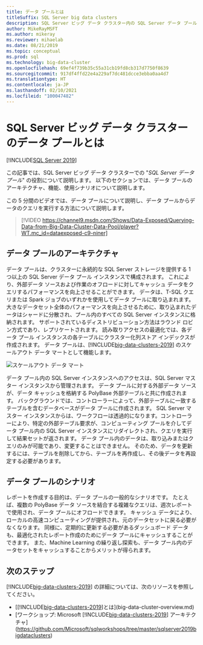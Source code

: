 ```yaml
---
title: データ プールとは
titleSuffix: SQL Server big data clusters
description: SQL Server ビッグ データ クラスター内の SQL Server データ プールの役割、および SQL データ プールのアーキテクチャと機能について説明します。
author: MikeRayMSFT
ms.author: mikeray
ms.reviewer: mihaelab
ms.date: 08/21/2019
ms.topic: conceptual
ms.prod: sql
ms.technology: big-data-cluster
ms.openlocfilehash: 69ef4f739b35c55a31cb19fd8cb317d7750f8639
ms.sourcegitcommit: 917df4ffd22e4a229af7dc481dcce3ebba0aa4d7
ms.translationtype: HT
ms.contentlocale: ja-JP
ms.lasthandoff: 02/10/2021
ms.locfileid: "100047482"
---
```

# <a name="what-are-data-pools-in-a-sql-server-big-data-cluster"></a>SQL Server ビッグ データ クラスターのデータ プールとは

[!INCLUDE[SQL Server 2019](../includes/applies-to-version/sqlserver2019.md)]

この記事では、SQL Server ビッグ データ クラスターでの "*SQL Server データ プール*" の役割について説明します。 以下のセクションでは、データ プールのアーキテクチャ、機能、使用シナリオについて説明します。

この 5 分間のビデオでは、データ プールについて説明し、データ プールからデータのクエリを実行する方法について説明します。

> [!VIDEO https://channel9.msdn.com/Shows/Data-Exposed/Querying-Data-from-Big-Data-Cluster-Data-Pool/player?WT.mc_id=dataexposed-c9-niner]

## <a name="data-pool-architecture"></a>データ プールのアーキテクチャ

データ プールは、クラスターに永続的な SQL Server ストレージを提供する 1 つ以上の SQL Server データ プール インスタンスで構成されます。 これにより、外部データ ソースおよび作業のオフロードに対してキャッシュ データをクエリするパフォーマンスを向上させることができます。 データは、T-SQL クエリまたは Spark ジョブのいずれかを使用してデータ プールに取り込まれます。 大きなデータセット全体のパフォーマンスを向上させるために、取り込まれたデータはシャードに分散され、プール内のすべての SQL Server インスタンスに格納されます。 サポートされているディストリビューション方法はラウンド ロビン方式であり、レプリケートされます。 読み取りアクセスの最適化では、各データ プール インスタンスの各テーブルにクラスター化列ストア インデックスが作成されます。 データ プールは、[!INCLUDE[big-data-clusters-2019](../includes/ssbigdataclusters-ss-nover.md)] のスケールアウト データ マートとして機能します。

![スケールアウト データ マート](media/concept-data-pool/data-virtualization-improvements.png)

データ プール内の SQL Server インスタンスへのアクセスは、SQL Server マスター インスタンスから管理されます。 データ プールに対する外部データ ソースが、データ キャッシュを格納する PolyBase 外部テーブルと共に作成されます。 バックグラウンドでは、コントローラーによって、外部テーブルに一致するテーブルを含むデータベースがデータ プールに作成されます。 SQL Server マスター インスタンスからは、ワークフローは透過的になります。コントローラーにより、特定の外部テーブル要求が、コンピューティング プールを介してデータ プール内の SQL Server インスタンスにリダイレクトされ、クエリを実行して結果セットが返されます。 データ プール内のデータは、取り込みまたはクエリのみが可能であり、変更することはできません。 そのため、データを更新するには、テーブルを削除してから、テーブルを再作成し、その後データを再設定する必要があります。

## <a name="data-pool-scenarios"></a>データ プールのシナリオ

 レポートを作成する目的は、データ プールの一般的なシナリオです。 たとえば、複数の PolyBase データ ソースを結合する複雑なクエリは、週次レポートで使用され、データ プールにオフロードできます。 キャッシュ データにより、ローカルの高速コンピューティングが提供され、元のデータセットに戻る必要がなくなります。 同様に、定期的に更新する必要があるダッシュボード データも、最適化されたレポート作成のためにデータ プールにキャッシュすることができます。 また、Machine Learning の繰り返し探索も、データ プール内のデータセットをキャッシュすることからメリットが得られます。

## <a name="next-steps"></a>次のステップ

[!INCLUDE[big-data-clusters-2019](../includes/ssbigdataclusters-ss-nover.md)] の詳細については、次のリソースを参照してください。

- [[!INCLUDE[big-data-clusters-2019](../includes/ssbigdataclusters-ver15.md)]とは](big-data-cluster-overview.md)
- [ワークショップ: Microsoft [!INCLUDE[big-data-clusters-2019](../includes/ssbigdataclusters-ss-nover.md)] アーキテクチャ](https://github.com/Microsoft/sqlworkshops/tree/master/sqlserver2019bigdataclusters)

